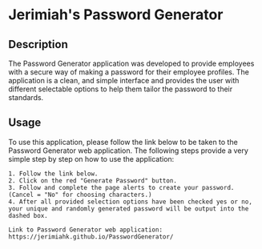 # Jerimiah's Password Generator

## Description

The Password Generator application was developed to provide employees with a secure way of making a password for their employee profiles. The application is a clean, and simple interface and provides the user with different selectable options to help them tailor the password to their standards.

## Usage

To use this application, please follow the link below to be taken to the Password Generator web application. The following steps provide a very simple step by step on how to use the application:

    1. Follow the link below.
    2. Click on the red "Generate Password" button.
    3. Follow and complete the page alerts to create your password. (Cancel = "No" for choosing characters.)
    4. After all provided selection options have been checked yes or no, your unique and randomly generated password will be output into the dashed box.

    Link to Password Generator web application: https://jerimiahk.github.io/PasswordGenerator/
